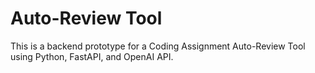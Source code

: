 # Auto-Review Tool

This is a backend prototype for a Coding Assignment Auto-Review Tool using Python, FastAPI, and OpenAI API.
